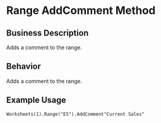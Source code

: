 # Range AddComment Method

## Business Description
Adds a comment to the range.

## Behavior
Adds a comment to the range.

## Example Usage
```vba
Worksheets(1).Range("E5").AddComment"Current Sales"
```